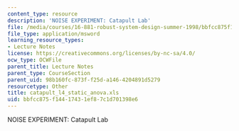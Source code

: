 ```yaml
---
content_type: resource
description: 'NOISE EXPERIMENT: Catapult Lab'
file: /media/courses/16-881-robust-system-design-summer-1998/bbfcc875f14417431ef87c1d701398e6_catapult_l4_static_anova.xls
file_type: application/msword
learning_resource_types:
- Lecture Notes
license: https://creativecommons.org/licenses/by-nc-sa/4.0/
ocw_type: OCWFile
parent_title: Lecture Notes
parent_type: CourseSection
parent_uid: 98b160fc-873f-f25d-a146-4204891d5279
resourcetype: Other
title: catapult_l4_static_anova.xls
uid: bbfcc875-f144-1743-1ef8-7c1d701398e6
---
```

NOISE EXPERIMENT: Catapult Lab